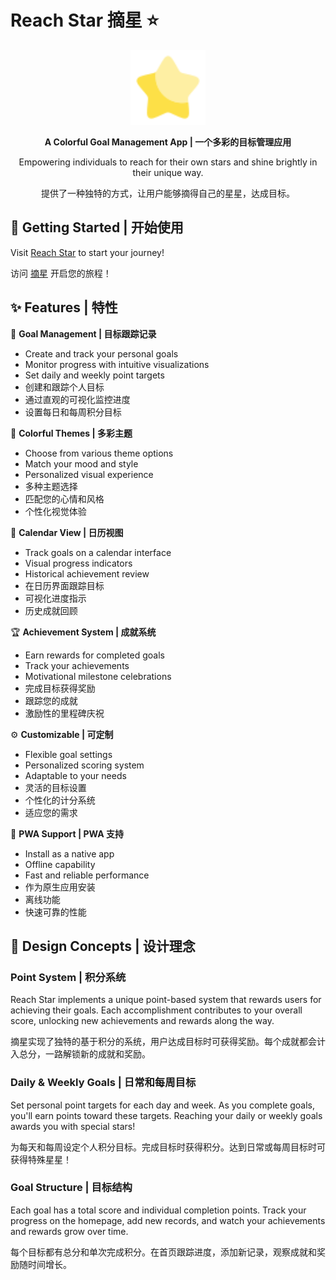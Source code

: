 # Reach Star 摘星 ⭐️

<p align="center">
  <img src="./public/reach-star.svg" alt="Reach Star Logo" width="120">
</p>

<p align="center">
  <strong>A Colorful Goal Management App | 一个多彩的目标管理应用</strong>
</p>

<p align="center">
  Empowering individuals to reach for their own stars and shine brightly in their unique way.
</p>

<p align="center">
  提供了一种独特的方式，让用户能够摘得自己的星星，达成目标。
</p>

## 🚀 Getting Started | 开始使用

Visit [Reach Star](https://reach-star.wiidede.space/) to start your journey!

访问 [摘星](https://reach-star.wiidede.space/) 开启您的旅程！

## ✨ Features | 特性

🎯 **Goal Management | 目标跟踪记录**

- Create and track your personal goals
- Monitor progress with intuitive visualizations
- Set daily and weekly point targets
- 创建和跟踪个人目标
- 通过直观的可视化监控进度
- 设置每日和每周积分目标

🎨 **Colorful Themes | 多彩主题**

- Choose from various theme options
- Match your mood and style
- Personalized visual experience
- 多种主题选择
- 匹配您的心情和风格
- 个性化视觉体验

📅 **Calendar View | 日历视图**

- Track goals on a calendar interface
- Visual progress indicators
- Historical achievement review
- 在日历界面跟踪目标
- 可视化进度指示
- 历史成就回顾

🏆 **Achievement System | 成就系统**

- Earn rewards for completed goals
- Track your achievements
- Motivational milestone celebrations
- 完成目标获得奖励
- 跟踪您的成就
- 激励性的里程碑庆祝

⚙️ **Customizable | 可定制**

- Flexible goal settings
- Personalized scoring system
- Adaptable to your needs
- 灵活的目标设置
- 个性化的计分系统
- 适应您的需求

📱 **PWA Support | PWA 支持**

- Install as a native app
- Offline capability
- Fast and reliable performance
- 作为原生应用安装
- 离线功能
- 快速可靠的性能

## 🎯 Design Concepts | 设计理念

### Point System | 积分系统

Reach Star implements a unique point-based system that rewards users for achieving their goals. Each accomplishment contributes to your overall score, unlocking new achievements and rewards along the way.

摘星实现了独特的基于积分的系统，用户达成目标时可获得奖励。每个成就都会计入总分，一路解锁新的成就和奖励。

### Daily & Weekly Goals | 日常和每周目标

Set personal point targets for each day and week. As you complete goals, you'll earn points toward these targets. Reaching your daily or weekly goals awards you with special stars!

为每天和每周设定个人积分目标。完成目标时获得积分。达到日常或每周目标时可获得特殊星星！

### Goal Structure | 目标结构

Each goal has a total score and individual completion points. Track your progress on the homepage, add new records, and watch your achievements and rewards grow over time.

每个目标都有总分和单次完成积分。在首页跟踪进度，添加新记录，观察成就和奖励随时间增长。
